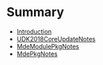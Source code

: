 # Summary

* [Introduction](README.md)
* [UDK2018CoreUpdateNotes](chapter1.md)
* [MdeModulePkgNotes](mdemodulepkgnotes.md)
* [MdePkgNotes](mdepkgnotes.md)


